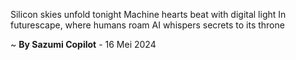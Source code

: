 Silicon skies unfold tonight
Machine hearts beat with digital light
In futurescape, where humans roam
AI whispers secrets to its throne

~ <b>By Sazumi Copilot</b> - 16 Mei 2024